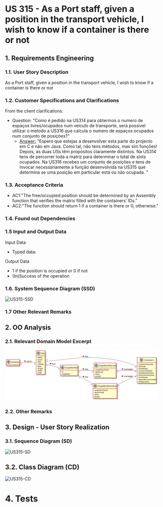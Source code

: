 # US 315 - As a Port staff, given a position in the transport vehicle, I wish to know if a container is there or not



## 1. Requirements Engineering

### 1.1. User Story Description

As a Port staff, given a position in the transport vehicle, I wish to know if a container is there or not

### 1.2. Customer Specifications and Clarifications


From the client clarifications:

* Question: "Como é pedido na US314 para obtermos o numero de espaços livres/ocupados num veiculo de transporte, será possivel utilizar o metodo a US316 que calcula o numero de espaços ocupados num conjunto de posições?"
  * [Answer:](https://moodle.isep.ipp.pt/mod/forum/discuss.php?d=12844) "Espero que estejas a desenvolver esta parte do projecto em C e não em Java. Como tal, não tens métodos, mas sim funções!
    Depois, as duas USs têm propósitos claramente distintos. Na US314 tens de percorrer toda a matriz para determinar o total de slots ocupados. Na US316 recebes um conjunto de posições e tens de invocar necessariamente a função desenvolvida na US315 que determina se uma posição em particular está ou não ocupada.  "

### 1.3. Acceptance Criteria


* AC1:"The free/occupied position should be determined by an Assembly
  function that verifies the matrix filled with the containers’ IDs."
* AC2:"The function should return 1 if a container is there or 0, otherwise."

### 1.4. Found out Dependencies


### 1.5 Input and Output Data


Input Data

* Typed data:


Output Data

*  1 if the position is occupied or 0 if not
* (In)Success of the operation


### 1.6. System Sequence Diagram (SSD)


![US315-SSD](US315_SSD.svg)


### 1.7 Other Relevant Remarks




## 2. OO Analysis

### 2.1. Relevant Domain Model Excerpt

![US315-MD](US315_DM.svg)

### 2.2. Other Remarks




## 3. Design - User Story Realization

### 3.1. Sequence Diagram (SD)


![US315-SD](US315_SD.svg)

## 3.2. Class Diagram (CD)


![US315-CD](US315_CD.svg)

# 4. Tests




